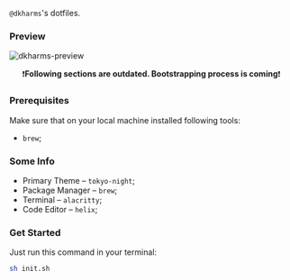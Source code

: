 `@dkharms`'s dotfiles.

### Preview

![dkharms-preview](https://github.com/dkharms/.dotfiles/assets/29202384/c7c0d922-1dcf-40c9-829c-4510cb6eaaaf)

<p align="center">❗<strong>Following sections are outdated. Bootstrapping process is coming</strong>❗</p>

### Prerequisites

Make sure that on your local machine installed following tools:
* `brew`;

### Some Info

* Primary Theme – `tokyo-night`;
* Package Manager – `brew`;
* Terminal – `alacritty`;
* Code Editor – `helix`;

### Get Started

Just run this command in your terminal:
```bash
sh init.sh
```

